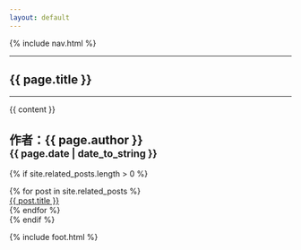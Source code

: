 ```yaml
---
layout: default
---
```

{% include nav.html %}

<div class="container-fluid">
  <div class="box">
    <div class="container">
      <div class="row">
        <div class="col-lg-12">
          <hr>
          <h2 class="intro-text text-center">{{ page.title }}</h2>
          <hr>
        </div>
      </div>
      <div class="row">
        <div class="col-lg-12">
          {{ content }}
        </div>
      </div>
      <div class="row">
        <div class="col-lg-12">
          <h2>作者：{{ page.author }}<br><small>{{ page.date | date_to_string }}</small></h2>
        </div>
      </div>
    </div>
  </div>

  {% if site.related_posts.length > 0 %}
  <div class="box">
    <div class="container">
      <div class="row">
        {% for post in site.related_posts %}
        <div class="col-lg-12">
          <a href="{{ post.url }}">{{ post.title }}</a>
        </div>
        {% endfor %}
      </div>
    </div>
  </div>
  {% endif %}
</div><!-- /.container -->

{% include foot.html %}
